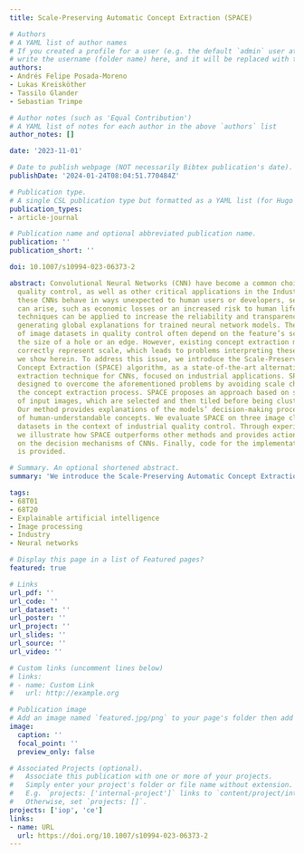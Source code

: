 ```yaml
---
title: Scale-Preserving Automatic Concept Extraction (SPACE)

# Authors
# A YAML list of author names
# If you created a profile for a user (e.g. the default `admin` user at `content/authors/admin/`), 
# write the username (folder name) here, and it will be replaced with their full name and linked to their profile.
authors:
- Andrés Felipe Posada-Moreno
- Lukas Kreisköther
- Tassilo Glander
- Sebastian Trimpe

# Author notes (such as 'Equal Contribution')
# A YAML list of notes for each author in the above `authors` list
author_notes: []

date: '2023-11-01'

# Date to publish webpage (NOT necessarily Bibtex publication's date).
publishDate: '2024-01-24T08:04:51.770484Z'

# Publication type.
# A single CSL publication type but formatted as a YAML list (for Hugo requirements).
publication_types:
- article-journal

# Publication name and optional abbreviated publication name.
publication: ''
publication_short: ''

doi: 10.1007/s10994-023-06373-2

abstract: Convolutional Neural Networks (CNN) have become a common choice for industrial
  quality control, as well as other critical applications in the Industry 4.0. When
  these CNNs behave in ways unexpected to human users or developers, severe consequences
  can arise, such as economic losses or an increased risk to human life. Concept extraction
  techniques can be applied to increase the reliability and transparency of CNNs through
  generating global explanations for trained neural network models. The decisive features
  of image datasets in quality control often depend on the feature’s scale; for example,
  the size of a hole or an edge. However, existing concept extraction methods do not
  correctly represent scale, which leads to problems interpreting these models as
  we show herein. To address this issue, we introduce the Scale-Preserving Automatic
  Concept Extraction (SPACE) algorithm, as a state-of-the-art alternative concept
  extraction technique for CNNs, focused on industrial applications. SPACE is specifically
  designed to overcome the aforementioned problems by avoiding scale changes throughout
  the concept extraction process. SPACE proposes an approach based on square slices
  of input images, which are selected and then tiled before being clustered into concepts.
  Our method provides explanations of the models’ decision-making process in the form
  of human-understandable concepts. We evaluate SPACE on three image classification
  datasets in the context of industrial quality control. Through experimental results,
  we illustrate how SPACE outperforms other methods and provides actionable insights
  on the decision mechanisms of CNNs. Finally, code for the implementation of SPACE
  is provided.

# Summary. An optional shortened abstract.
summary: 'We introduce the Scale-Preserving Automatic Concept Extraction (SPACE) algorithm, as a state-of-the-art alternative concept extraction technique for CNNs, focused on industrial applications.'

tags:
- 68T01
- 68T20
- Explainable artificial intelligence
- Image processing
- Industry
- Neural networks

# Display this page in a list of Featured pages?
featured: true

# Links
url_pdf: ''
url_code: ''
url_dataset: ''
url_poster: ''
url_project: ''
url_slides: ''
url_source: ''
url_video: ''

# Custom links (uncomment lines below)
# links:
# - name: Custom Link
#   url: http://example.org

# Publication image
# Add an image named `featured.jpg/png` to your page's folder then add a caption below.
image:
  caption: ''
  focal_point: ''
  preview_only: false

# Associated Projects (optional).
#   Associate this publication with one or more of your projects.
#   Simply enter your project's folder or file name without extension.
#   E.g. `projects: ['internal-project']` links to `content/project/internal-project/index.md`.
#   Otherwise, set `projects: []`.
projects: ['iop', 'ce']
links:
- name: URL
  url: https://doi.org/10.1007/s10994-023-06373-2
---
```

